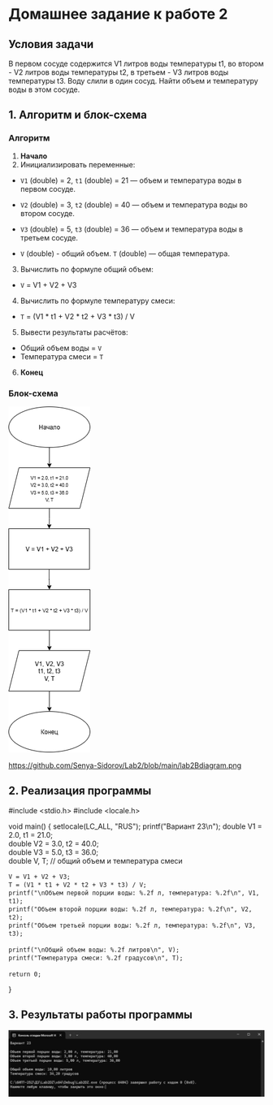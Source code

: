 # Домашнее задание к работе 2
## Условия задачи
В первом сосуде содержится V1 литров воды температуры t1, во втором - V2 литров воды температуры t2, в третьем - V3 литров воды температуры t3. Воду слили в один сосуд. Найти объем и температуру воды в этом сосуде.

## 1. Алгоритм и блок-схема

### Алгоритм
1. **Начало**
2. Инициализировать переменные:
- `V1` (double) = 2, `t1` (double) = 21 — объем и температура воды в первом сосуде.

- `V2` (double) = 3, `t2` (double) = 40 — объем и температура воды во втором сосуде.

- `V3` (double) = 5, `t3` (double) = 36 — объем и температура воды в третьем сосуде.
- `V` (double) - общий объем. `T` (double) — общая температура.
3. Вычислить по формуле общий объем:
- `V` = V1 + V2 + V3
4. Вычислить по формуле температуру смеси:
- `T` = (V1 * t1 + V2 * t2 + V3 * t3) / V
5. Вывести результаты расчётов:
- Общий объем воды = `V`
- Температура смеси = `T`
6. **Конец**

### Блок-схема
![Блок-схема алгоритма](lab2Bdiagram.png)

https://github.com/Senya-Sidorov/Lab2/blob/main/lab2Bdiagram.png

## 2. Реализация программы

#include <stdio.h>
#include <locale.h>

void main() 
{
    setlocale(LC_ALL, "RUS");
    printf("Вариант 23\n");
    double V1 = 2.0, t1 = 21.0;   
    double V2 = 3.0, t2 = 40.0;   
    double V3 = 5.0, t3 = 36.0;   
    double V, T; // общий объем и температура смеси

    V = V1 + V2 + V3;
    T = (V1 * t1 + V2 * t2 + V3 * t3) / V;
    printf("\nОбъем первой порции воды: %.2f л, температура: %.2f\n", V1, t1);
    printf("Объем второй порции воды: %.2f л, температура: %.2f\n", V2, t2);
    printf("Объем третьей порции воды: %.2f л, температура: %.2f\n", V3, t3);

    printf("\nОбщий объем воды: %.2f литров\n", V);
    printf("Температура смеси: %.2f градусов\n", T);

    return 0;
}

## 3. Результаты работы программы

![result](lab2result.png)
